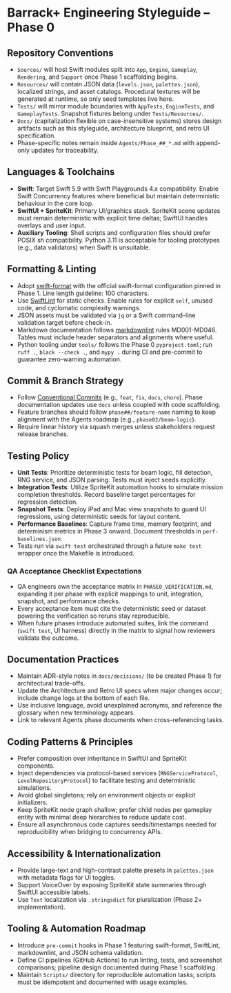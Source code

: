 # Barrack+ Engineering Styleguide – Phase 0

## Repository Conventions
- `Sources/` will host Swift modules split into `App`, `Engine`, `Gameplay`, `Rendering`, and `Support` once Phase 1 scaffolding begins.
- `Resources/` will contain JSON data (`levels.json`, `palettes.json`), localized strings, and asset catalogs. Procedural textures will be generated at runtime, so only seed templates live here.
- `Tests/` will mirror module boundaries with `AppTests`, `EngineTests`, and `GameplayTests`. Snapshot fixtures belong under `Tests/Resources/`.
- `Docs/` (capitalization flexible on case-insensitive systems) stores design artifacts such as this styleguide, architecture blueprint, and retro UI specification.
- Phase-specific notes remain inside `Agents/Phase_##_*.md` with append-only updates for traceability.

## Languages & Toolchains
- **Swift**: Target Swift 5.9 with Swift Playgrounds 4.x compatibility. Enable Swift Concurrency features where beneficial but maintain deterministic behaviour in the core loop.
- **SwiftUI + SpriteKit**: Primary UI/graphics stack. SpriteKit scene updates must remain deterministic with explicit time deltas; SwiftUI handles overlays and user input.
- **Auxiliary Tooling**: Shell scripts and configuration files should prefer POSIX sh compatibility. Python 3.11 is acceptable for tooling prototypes (e.g., data validators) when Swift is unsuitable.

## Formatting & Linting
- Adopt [swift-format](https://github.com/apple/swift-format) with the official swift-format configuration pinned in Phase 1. Line length guideline: 100 characters.
- Use [SwiftLint](https://github.com/realm/SwiftLint) for static checks. Enable rules for explicit `self`, unused code, and cyclomatic complexity warnings.
- JSON assets must be validated via `jq` or a Swift command-line validation target before check-in.
- Markdown documentation follows [markdownlint](https://github.com/DavidAnson/markdownlint) rules MD001-MD046. Tables must include header separators and alignments where useful.
- Python tooling under `tools/` follows the Phase 0 `pyproject.toml`; run `ruff .`, `black --check .`, and `mypy .` during CI and pre-commit to guarantee zero-warning automation.

## Commit & Branch Strategy
- Follow [Conventional Commits](https://www.conventionalcommits.org/) (e.g., `feat`, `fix`, `docs`, `chore`). Phase documentation updates use `docs` unless coupled with code scaffolding.
- Feature branches should follow `phase##/feature-name` naming to keep alignment with the Agents roadmap (e.g., `phase02/beam-logic`).
- Require linear history via squash merges unless stakeholders request release branches.

## Testing Policy
- **Unit Tests**: Prioritize deterministic tests for beam logic, fill detection, RNG service, and JSON parsing. Tests must inject seeds explicitly.
- **Integration Tests**: Utilize SpriteKit automation hooks to simulate mission completion thresholds. Record baseline target percentages for regression detection.
- **Snapshot Tests**: Deploy iPad and Mac view snapshots to guard UI regressions, using deterministic seeds for layout content.
- **Performance Baselines**: Capture frame time, memory footprint, and determinism metrics in Phase 3 onward. Document thresholds in `perf-baselines.json`.
- Tests run via `swift test` orchestrated through a future `make test` wrapper once the Makefile is introduced.

### QA Acceptance Checklist Expectations
- QA engineers own the acceptance matrix in `PHASE0_VERIFICATION.md`, expanding it per phase with explicit mappings to unit, integration, snapshot, and performance checks.
- Every acceptance item must cite the deterministic seed or dataset powering the verification so reruns stay reproducible.
- When future phases introduce automated suites, link the command (`swift test`, UI harness) directly in the matrix to signal how reviewers validate the outcome.

## Documentation Practices
- Maintain ADR-style notes in `docs/decisions/` (to be created Phase 1) for architectural trade-offs.
- Update the Architecture and Retro UI specs when major changes occur; include change logs at the bottom of each file.
- Use inclusive language, avoid unexplained acronyms, and reference the glossary when new terminology appears.
- Link to relevant Agents phase documents when cross-referencing tasks.

## Coding Patterns & Principles
- Prefer composition over inheritance in SwiftUI and SpriteKit components.
- Inject dependencies via protocol-based services (`RNGServiceProtocol`, `LevelRepositoryProtocol`) to facilitate testing and deterministic simulations.
- Avoid global singletons; rely on environment objects or explicit initializers.
- Keep SpriteKit node graph shallow; prefer child nodes per gameplay entity with minimal deep hierarchies to reduce update cost.
- Ensure all asynchronous code captures seeds/timestamps needed for reproducibility when bridging to concurrency APIs.

## Accessibility & Internationalization
- Provide large-text and high-contrast palette presets in `palettes.json` with metadata flags for UI toggles.
- Support VoiceOver by exposing SpriteKit state summaries through SwiftUI accessible labels.
- Use `Text` localization via `.stringsdict` for pluralization (Phase 2+ implementation).

## Tooling & Automation Roadmap
- Introduce `pre-commit` hooks in Phase 1 featuring swift-format, SwiftLint, markdownlint, and JSON schema validation.
- Define CI pipelines (GitHub Actions) to run linting, tests, and screenshot comparisons; pipeline design documented during Phase 1 scaffolding.
- Maintain `Scripts/` directory for reproducible automation tasks; scripts must be idempotent and documented with usage examples.

